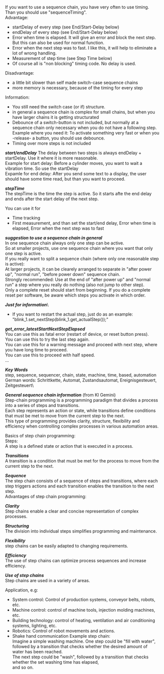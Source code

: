 
If you want to use a sequence chain, you have very often to use timing. Than you should use "sequenceTiming".\
Advantage:
- startDelay of every step (see End/Start-Delay below)
- endDelay of every step   (see End/Start-Delay below)
- Error when time is elapsed. It will give an error and block the next step. But this can also be used for normal function.
- Error when the next step was to fast. I like this, it will help to eliminate a lot of wrong handling.
- Measurement of step time (see Step Time below)
- Of course all is "non blocking" timing code. No delay is used.

Disadvantage:
- a little bit slower than self made switch-case sequence chains
- more memory is necessary, because of the timing for every step

Information:
- You still need the switch case (or if) structure.
- in general a sequence chain is complex for small chains, but when you have larger chains it is getting structurated
- Debounce of a switch-button is not included, but normally at a sequence chain only necessary when you do not have a following step.
  Example where you need it: To activate something very fast or when you -release- a button, you should use debounce.
- Timing over more steps is not included

***start/endDelay***
The delay between two steps is always endDelay + startDelay. Use it where it is more reasonable.\
Example for start delay: Before a cylinder moves, you want to wait a vibration time. So use the startDelay\
Expamle for end delay: After you send some text to a display, the user should have some time read, but than you want to proceed.

***stepTime***\
The stepTime is the time the step is active. So it starts afte the end delay and ends after the start delay of the next step.

You can use it for
- Time tracking
- First measurement, and than set the start/end delay, Error when time is elapsed, Error when the next step was to fast

***suggestion to use a sequence chain in general***\
In one sequence chain always only one step can be active.\
So at smaller projects, use one sequence chain where you want that only one step is active.\
If you really want to split a sequence chain (where only one reasonable step is active):\
At larger projects, it can be clearely arranged to separate in "after power up", "normal run", "before power down" sequence chain.\
Strongly recommended: Use at the end of "after power up" and "normal run" a step where you really do nothing (also not jump to other step).\
Only a complete reset should start from beginning. If you do a complete reset per software, be aware which steps you activate in which order.

***Just for information***\
- If you want to restart the actual step, just do as an example: "blink_1.set_nextStep(blink_1.get_actualStep());"

***get_error_latestStartNextStepElapsed***\
You can use this as fatal error (restart of device, or reset button press).\
You can use this to try the last step again.\
You can use this for a warning message and proceed with next step, where you have long time to proceed.\
You can use this to proceed with half speed.\
...

***Key Words***\
step, sequence, sequencer, chain, state, machine, time, based, automation\
German words: Schrittkette, Automat, Zustandsautomat, Ereignisgesteuert, Zeitgesteuert\

***General sequence chain information*** (from KI Gemini)\
Step-chain programming is a programming paradigm that divides a process into a series of steps and transitions.\
Each step represents an action or state, while transitions define conditions that must be met to move from the current step to the next.\
This type of programming provides clarity, structure, flexibility and efficiency when controlling complex processes in various automation areas. 

Basics of step chain programming:\
Steps:\
A step is a defined state or action that is executed in a process.

***Transitions***\
A transition is a condition that must be met for the process to move from the current step to the next.

***Sequence***\
The step chain consists of a sequence of steps and transitions, where each step triggers actions and each transition enables the transition to the next step.\
Advantages of step chain programming:

***Clarity***\
Step chains enable a clear and concise representation of complex processes.

***Structuring***\
The division into individual steps simplifies programming and maintenance.

***Flexibility***\
step chains can be easily adapted to changing requirements.

***Efficiency***\
The use of step chains can optimize process sequences and increase efficiency. 

***Use of step chains***\
Step chains are used in a variety of areas.

Application, e.g:
- System control: Control of production systems, conveyor belts, robots, etc.
- Machine control: control of machine tools, injection molding machines, etc.
- Building technology: control of heating, ventilation and air conditioning systems, lighting, etc.
- Robotics: Control of robot movements and actions.
- Shake hand communication
Example step chain:\
Imagine a simple washing machine. One step could be "fill with water",\
followed by a transition that checks whether the desired amount of water has been reached.\
The next step could be "wash", followed by a transition that checks whether the set washing time has elapsed,\
and so on.